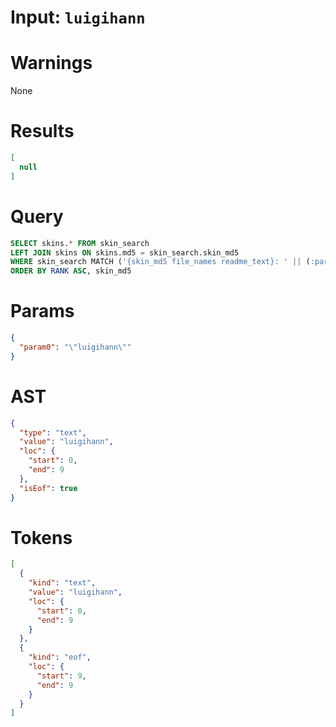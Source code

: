 # Input: `luigihann`

# Warnings

None

# Results
```json
[
  null
]
```

# Query

```sql
SELECT skins.* FROM skin_search
LEFT JOIN skins ON skins.md5 = skin_search.skin_md5
WHERE skin_search MATCH ('{skin_md5 file_names readme_text}: ' || (:param0 || ' *'))
ORDER BY RANK ASC, skin_md5
```

# Params

```json
{
  "param0": "\"luigihann\""
}
```

# AST

```json
{
  "type": "text",
  "value": "luigihann",
  "loc": {
    "start": 0,
    "end": 9
  },
  "isEof": true
}
```

# Tokens
```json
[
  {
    "kind": "text",
    "value": "luigihann",
    "loc": {
      "start": 0,
      "end": 9
    }
  },
  {
    "kind": "eof",
    "loc": {
      "start": 9,
      "end": 9
    }
  }
]
```